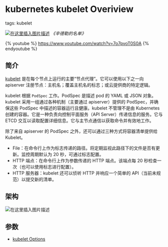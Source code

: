 #  kubernetes kubelet Overiview
tags: kubelet



[![在这里插入图片描述](https://i-blog.csdnimg.cn/blog_migrate/fdb3fd7aa4b3636b730980e68f4c1454.png)](https://www.rottentomatoes.com/m/schindlers_list)
*《辛德勒的名单》*

{% youtube %}
https://www.youtube.com/watch?v=7o7pvoT0S0A
{% endyoutube %}

##  简介
[kubelet](https://github.com/kubernetes/kubelet) 是在每个节点上运行的主要“节点代理”。它可以使用以下之一向 apiserver 注册节点：主机名；覆盖主机名的标志；或云提供商的特定逻辑。

kubelet 根据 `PodSpec` 工作。PodSpec 是描述 pod 的 YAML 或 JSON 对象。kubelet 采用一组通过各种机制（主要通过 apiserver）提供的 PodSpec，并确保这些 PodSpec 中描述的容器运行且健康。kubelet 不管理不是由 Kubernetes 创建的容器。它是一种负责向控制平面服务（API Server）传递信息的服务。它与 ETCD 交互以读取配置详细信息。它与主节点通信以获取命令并有效地工作。

除了来自 apiserver 的 PodSpec 之外，还可以通过三种方式将容器清单提供给 Kubelet。

 - File：在命令行上作为标志传递的路径。将定期监视此路径下的文件是否有更新。监控周期默认为 20 秒，可通过标志配置。
 - HTTP 端点：在命令行上作为参数传递的 HTTP 端点。该端点每 20 秒检查一次（也可以使用标志进行配置）。
 - HTTP 服务器：kubelet 还可以侦听 HTTP 并响应一个简单的 API（当前未规范）以提交新的清单。

##  架构
![在这里插入图片描述](https://i-blog.csdnimg.cn/blog_migrate/8f03062492d13f1abc8bcb2181af3342.png)
##  参数

 - [kubelet Options](https://kubernetes.io/docs/reference/command-line-tools-reference/kubelet/)

